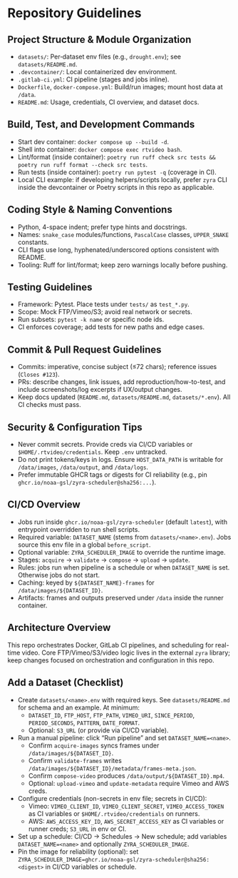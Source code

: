 # Repository Guidelines

## Project Structure & Module Organization
- `datasets/`: Per‑dataset env files (e.g., `drought.env`); see `datasets/README.md`.
- `.devcontainer/`: Local containerized dev environment.
- `.gitlab-ci.yml`: CI pipeline (stages and jobs inline).
- `Dockerfile`, `docker-compose.yml`: Build/run images; mount host data at `/data`.
- `README.md`: Usage, credentials, CI overview, and dataset docs.

## Build, Test, and Development Commands
- Start dev container: `docker compose up --build -d`.
- Shell into container: `docker compose exec rtvideo bash`.
- Lint/format (inside container): `poetry run ruff check src tests && poetry run ruff format --check src tests`.
- Run tests (inside container): `poetry run pytest -q` (coverage in CI).
- Local CLI example: if developing helpers/scripts locally, prefer `zyra` CLI inside the devcontainer or Poetry scripts in this repo as applicable.

## Coding Style & Naming Conventions
- Python, 4-space indent; prefer type hints and docstrings.
- Names: `snake_case` modules/functions, `PascalCase` classes, `UPPER_SNAKE` constants.
- CLI flags use long, hyphenated/underscored options consistent with README.
- Tooling: Ruff for lint/format; keep zero warnings locally before pushing.

## Testing Guidelines
- Framework: Pytest. Place tests under `tests/` as `test_*.py`.
- Scope: Mock FTP/Vimeo/S3; avoid real network or secrets.
- Run subsets: `pytest -k name` or specific node ids.
- CI enforces coverage; add tests for new paths and edge cases.

## Commit & Pull Request Guidelines
- Commits: imperative, concise subject (≤72 chars); reference issues (`Closes #123`).
- PRs: describe changes, link issues, add reproduction/how-to-test, and include screenshots/log excerpts if UX/output changes.
- Keep docs updated (`README.md`, `datasets/README.md`, `datasets/*.env`). All CI checks must pass.

## Security & Configuration Tips
- Never commit secrets. Provide creds via CI/CD variables or `$HOME/.rtvideo/credentials`. Keep `.env` untracked.
- Do not print tokens/keys in logs. Ensure `HOST_DATA_PATH` is writable for `/data/images`, `/data/output`, and `/data/logs`.
- Prefer immutable GHCR tags or digests for CI reliability (e.g., pin `ghcr.io/noaa-gsl/zyra-scheduler@sha256:...`).

## CI/CD Overview
- Jobs run inside `ghcr.io/noaa-gsl/zyra-scheduler` (default `latest`), with entrypoint overridden to run shell scripts.
- Required variable: `DATASET_NAME` (stems from `datasets/<name>.env`). Jobs source this env file in a global `before_script`.
- Optional variable: `ZYRA_SCHEDULER_IMAGE` to override the runtime image.
- Stages: `acquire` → `validate` → `compose` → `upload` → `update`.
- Rules: jobs run when pipeline is a schedule or when `DATASET_NAME` is set. Otherwise jobs do not start.
- Caching: keyed by `${DATASET_NAME}-frames` for `/data/images/${DATASET_ID}`.
- Artifacts: frames and outputs preserved under `/data` inside the runner container.

## Architecture Overview
This repo orchestrates Docker, GitLab CI pipelines, and scheduling for real-time video. Core FTP/Vimeo/S3/video logic lives in the external `zyra` library; keep changes focused on orchestration and configuration in this repo.

## Add a Dataset (Checklist)
- Create `datasets/<name>.env` with required keys. See `datasets/README.md` for schema and an example. At minimum:
  - `DATASET_ID`, `FTP_HOST`, `FTP_PATH`, `VIMEO_URI`, `SINCE_PERIOD`, `PERIOD_SECONDS`, `PATTERN`, `DATE_FORMAT`.
  - Optional: `S3_URL` (or provide via CI/CD variable).
- Run a manual pipeline: click “Run pipeline” and set `DATASET_NAME=<name>`.
  - Confirm `acquire-images` syncs frames under `/data/images/${DATASET_ID}`.
  - Confirm `validate-frames` writes `/data/images/${DATASET_ID}/metadata/frames-meta.json`.
  - Confirm `compose-video` produces `/data/output/${DATASET_ID}.mp4`.
  - Optional: `upload-vimeo` and `update-metadata` require Vimeo and AWS creds.
- Configure credentials (non-secrets in env file; secrets in CI/CD):
  - Vimeo: `VIMEO_CLIENT_ID`, `VIMEO_CLIENT_SECRET`, `VIMEO_ACCESS_TOKEN` as CI variables or `$HOME/.rtvideo/credentials` on runners.
  - AWS: `AWS_ACCESS_KEY_ID`, `AWS_SECRET_ACCESS_KEY` as CI variables or runner creds; `S3_URL` in env or CI.
- Set up a schedule: CI/CD → Schedules → New schedule; add variables `DATASET_NAME=<name>` and optionally `ZYRA_SCHEDULER_IMAGE`.
- Pin the image for reliability (optional): set `ZYRA_SCHEDULER_IMAGE=ghcr.io/noaa-gsl/zyra-scheduler@sha256:<digest>` in CI/CD variables or schedule.

